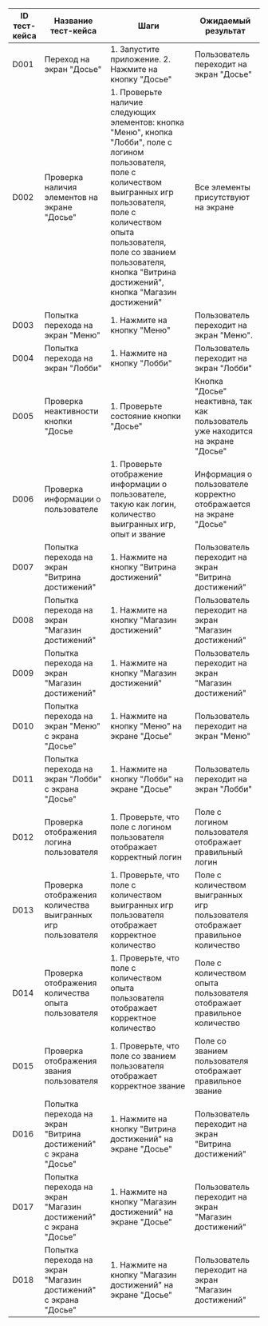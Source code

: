 | ID тест-кейса | Название тест-кейса | Шаги | Ожидаемый результат | 
|-------------------|----------------------|------|----------------------|
| D001 |Переход на экран "Досье"|1. Запустите приложение. 2. Нажмите на кнопку "Досье"|Пользователь переходит на экран "Досье"|
| D002 | Проверка наличия элементов на экране "Досье" |1. Проверьте наличие следующих элементов: кнопка "Меню", кнопка "Лобби", поле с логином пользователя, поле с количеством выигранных игр пользователя, поле с количеством опыта пользователя, поле со званием пользователя, кнопка "Витрина достижений", кнопка "Магазин достижений"|Все элементы присутствуют на экране |
| D003 | Попытка перехода на экран "Меню" |1. Нажмите на кнопку "Меню"|Пользователь переходит на экран "Меню". | 
| D004 | Попытка перехода на экран "Лобби" | 1. Нажмите на кнопку "Лобби" |Пользователь переходит на экран "Лобби"| 
| D005 |Проверка неактивности кнопки "Досье|1. Проверьте состояние кнопки "Досье"| Кнопка "Досье" неактивна, так как пользователь уже находится на экране "Досье" |
| D006 | Проверка информации о пользователе|1. Проверьте отображение информации о пользователе, такую как логин, количество выигранных игр, опыт и звание|Информация о пользователе корректно отображается на экране "Досье"|
| D007 |Попытка перехода на экран "Витрина достижений"|1. Нажмите на кнопку "Витрина достижений"|Пользователь переходит на экран "Витрина достижений"|
| D008 |Попытка перехода на экран "Магазин достижений"|1. Нажмите на кнопку "Магазин достижений"|Пользователь переходит на экран "Магазин достижений"|
| D009 |Попытка перехода на экран "Магазин достижений"|1. Нажмите на кнопку "Магазин достижений"|Пользователь переходит на экран "Магазин достижений"|
| D010 |Попытка перехода на экран "Меню" с экрана "Досье"|1. Нажмите на кнопку "Меню" на экране "Досье"|Пользователь переходит на экран "Меню"|
| D011 |Попытка перехода на экран "Лобби" с экрана "Досье"|1. Нажмите на кнопку "Лобби" на экране "Досье"|Пользователь переходит на экран "Лобби"|
| D012 |Проверка отображения логина пользователя|1. Проверьте, что поле с логином пользователя отображает корректный логин|Поле с логином пользователя отображает правильный логин|
| D013 |Проверка отображения количества выигранных игр пользователя|1. Проверьте, что поле с количеством выигранных игр пользователя отображает корректное количество|Поле с количеством выигранных игр пользователя отображает правильное количество|
| D014 |Проверка отображения количества опыта пользователя|1. Проверьте, что поле с количеством опыта пользователя отображает корректное количество|Поле с количеством опыта пользователя отображает правильное количество|
| D015 |Проверка отображения звания пользователя|1. Проверьте, что поле со званием пользователя отображает корректное звание|Поле со званием пользователя отображает правильное звание|
| D016 |Попытка перехода на экран "Витрина достижений" с экрана "Досье"|1. Нажмите на кнопку "Витрина достижений" на экране "Досье"|Пользователь переходит на экран "Витрина достижений"|
| D017 |Попытка перехода на экран "Магазин достижений" с экрана "Досье"|1. Нажмите на кнопку "Магазин достижений" на экране "Досье"|Пользователь переходит на экран "Магазин достижений"|
| D018 |Попытка перехода на экран "Магазин достижений" с экрана "Досье"|1. Нажмите на кнопку "Магазин достижений" на экране "Досье"|Пользователь переходит на экран "Магазин достижений"|






